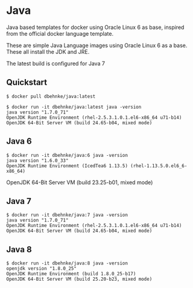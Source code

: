 Java
====

Java based templates for docker using Oracle Linux 6 as base, inspired from the official
docker language template.

These are simple Java Language images using Oracle Linux 6 as a base.  
These all install the JDK and JRE.

The latest build is configured for Java 7

## Quickstart

    $ docker pull dbehnke/java:latest
    
    $ docker run -it dbehnke/java:latest java -version
    java version "1.7.0_71"
    OpenJDK Runtime Environment (rhel-2.5.3.1.0.1.el6-x86_64 u71-b14)
    OpenJDK 64-Bit Server VM (build 24.65-b04, mixed mode)


## Java 6

    $ docker run -it dbehnke/java:6 java -version
    java version "1.6.0_33"
    OpenJDK Runtime Environment (IcedTea6 1.13.5) (rhel-1.13.5.0.el6_6-x86_64)
OpenJDK 64-Bit Server VM (build 23.25-b01, mixed mode)

## Java 7

    $ docker run -it dbehnke/java:7 java -version
    java version "1.7.0_71"
    OpenJDK Runtime Environment (rhel-2.5.3.1.0.1.el6-x86_64 u71-b14)
    OpenJDK 64-Bit Server VM (build 24.65-b04, mixed mode)

## Java 8

    $ docker run -it dbehnke/java:8 java -version
    openjdk version "1.8.0_25"
    OpenJDK Runtime Environment (build 1.8.0_25-b17)
    OpenJDK 64-Bit Server VM (build 25.20-b23, mixed mode)

